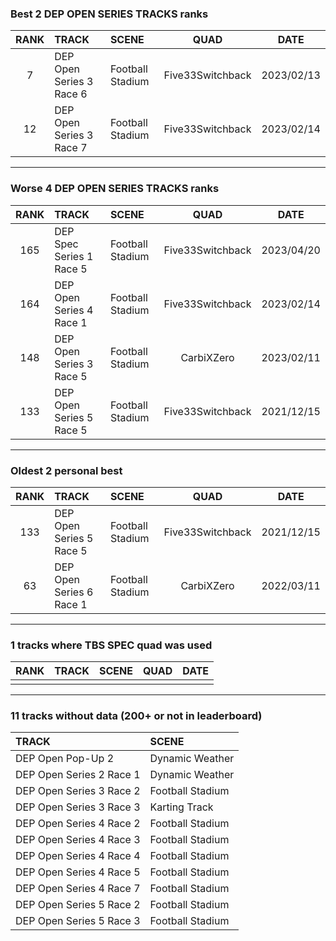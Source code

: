### Best 2 DEP OPEN SERIES TRACKS ranks
|RANK|TRACK|SCENE|QUAD|DATE|
|:---:|:---|:---|:---:|:---:|
|7|DEP Open Series 3 Race 6|Football Stadium|Five33Switchback|2023/02/13|
|12|DEP Open Series 3 Race 7|Football Stadium|Five33Switchback|2023/02/14|
---
### Worse 4 DEP OPEN SERIES TRACKS ranks
|RANK|TRACK|SCENE|QUAD|DATE|
|:---:|:---|:---|:---:|:---:|
|165|DEP Spec Series 1 Race 5|Football Stadium|Five33Switchback|2023/04/20|
|164|DEP Open Series 4 Race 1|Football Stadium|Five33Switchback|2023/02/14|
|148|DEP Open Series 3 Race 5|Football Stadium|CarbiXZero|2023/02/11|
|133|DEP Open Series 5 Race 5|Football Stadium|Five33Switchback|2021/12/15|
---
### Oldest 2 personal best
|RANK|TRACK|SCENE|QUAD|DATE|
|:---:|:---|:---|:---:|:---:|
|133|DEP Open Series 5 Race 5|Football Stadium|Five33Switchback|2021/12/15|
|63|DEP Open Series 6 Race 1|Football Stadium|CarbiXZero|2022/03/11|
---
### 1 tracks where TBS SPEC quad was used
|RANK|TRACK|SCENE|QUAD|DATE|
|:---:|:---|:---|:---:|:---:|
||||||
---
### 11 tracks without data (200+ or not in leaderboard)
|TRACK|SCENE|
|:---|:---|
|DEP Open Pop-Up 2|Dynamic Weather|
|DEP Open Series 2 Race 1|Dynamic Weather|
|DEP Open Series 3 Race 2|Football Stadium|
|DEP Open Series 3 Race 3|Karting Track|
|DEP Open Series 4 Race 2|Football Stadium|
|DEP Open Series 4 Race 3|Football Stadium|
|DEP Open Series 4 Race 4|Football Stadium|
|DEP Open Series 4 Race 5|Football Stadium|
|DEP Open Series 4 Race 7|Football Stadium|
|DEP Open Series 5 Race 2|Football Stadium|
|DEP Open Series 5 Race 3|Football Stadium|
